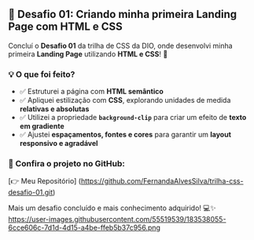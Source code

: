 ## 📌 Desafio 01: Criando minha primeira Landing Page com HTML e CSS  

Concluí o **Desafio 01** da trilha de CSS da DIO, onde desenvolvi minha primeira **Landing Page** utilizando **HTML e CSS**! 🚀  

### 💡 O que foi feito?  
- ✅ Estruturei a página com **HTML semântico**  
- ✅ Apliquei estilização com **CSS**, explorando unidades de medida **relativas e absolutas**  
- ✅ Utilizei a propriedade **`background-clip`** para criar um efeito de **texto em gradiente**  
- ✅ Ajustei **espaçamentos, fontes e cores** para garantir um **layout responsivo e agradável**  

### 🔗 Confira o projeto no GitHub:  
[👉 Meu Repositório] (https://github.com/FernandaAlvesSilva/trilha-css-desafio-01.git)

Mais um desafio concluído e mais conhecimento adquirido! 💻✨  
https://user-images.githubusercontent.com/55519539/183538055-6cce606c-7d1d-4d15-a4be-ffeb5b37c956.png


